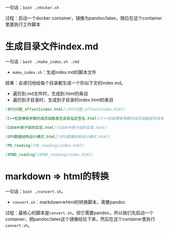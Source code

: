 一句话：`bash ./docker.sh`

过程：启动一个docker container，镜像为pandoc/latex，随后在这个container里面执行工作脚本

# 生成目录文件index.md
一句话：`bash ./make_index.sh ./md`

* `make_index.sh`：生成index.md的脚本文件

结果：会递归地给每个目录都生成一个形似下文的index.md。

* 遍历到.md文件时，生成到.html的条目
* 遍历到子目录时，生成到子目录的index.html的条目

``` markdown
[并行问题_offset2index.html](并行问题_offset2index.html)

[C++检查模板参数的成员函数是否具有指定签名.html](C++检查模板参数的成员函数是否具有指定签名.html)

[CUDA中原子锁的实现.html](CUDA中原子锁的实现.html)

[GPU数据结构设计模式.html](GPU数据结构设计模式.html)

[PD_reading](PD_reading/index.html)

[XPBD_reading](XPBD_reading/index.html)

```

# markdown => html的转换
一句话：`bash ./convert.sh`。

* `convert.sh`：markdown=>html的转换脚本，需要pandoc

过程：最核心的脚本是`convert.sh`，但它需要pandoc，所以我们先启动一个container，把pandoc/latex这个镜像给拉下来，然后在这个container里执行`convert.sh`。



